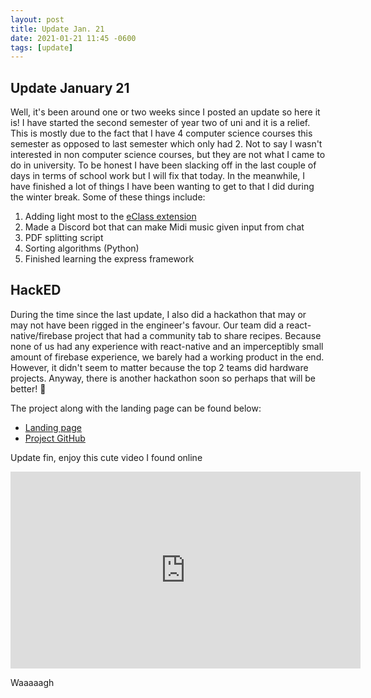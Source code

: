 ```yaml
---
layout: post
title: Update Jan. 21
date: 2021-01-21 11:45 -0600
tags: [update]
---
```


## Update January 21

Well, it's been around one or two weeks since I posted an update so here it is! I have started the second semester of year two of uni and it is a relief. This is mostly due to the fact that I have 4 computer science courses this semester as opposed to last semester which only had 2. Not to say I wasn't interested in non computer science courses, but they are not what I came to do in university. To be honest I have been slacking off in the last couple of days in terms of school work but I will fix that today. In the meanwhile, I have finished a lot of things I have been wanting to get to that I did during the winter break. Some of these things include:

1. Adding light most to the [eClass extension](https://github.com/Zeyu-Li/eClass_dark)
2. Made a Discord bot that can make Midi music given input from chat
3. PDF splitting script
4. Sorting algorithms (Python)
5. Finished learning the express framework

## HackED

During the time since the last update, I also did a hackathon that may or may not have been rigged in the engineer's favour. Our team did a react-native/firebase project that had a community tab to share recipes. Because none of us had any experience with react-native and an imperceptibly small amount of firebase experience, we barely had a working product in the end. However, it didn't seem to matter because the top 2 teams did hardware projects. Anyway, there is another hackathon soon so perhaps that will be better! 🙏

The project along with the landing page can be found below:

* [Landing page](https://github.com/Zeyu-Li/Kitchen-Dash-Website)
* [Project GitHub](https://github.com/Zeyu-Li/Kitchen-Dash)



Update fin, enjoy this cute video I found online

<iframe width="560" height="315" src="https://www.youtube.com/embed/pXpYA0Y1xsk" frameborder="0" allow="accelerometer; autoplay; clipboard-write; encrypted-media; gyroscope; picture-in-picture" allowfullscreen></iframe>

Waaaaagh